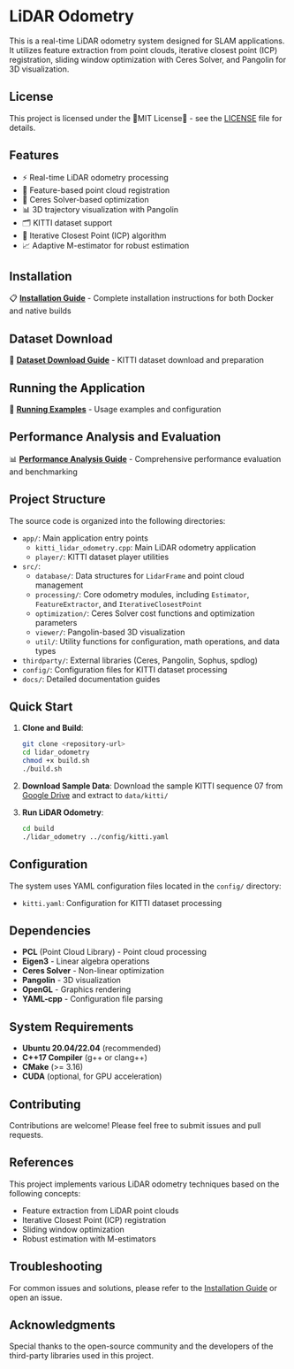 # LiDAR Odometry

This is a real-time LiDAR odometry system designed for SLAM applications. It utilizes feature extraction from point clouds, iterative closest point (ICP) registration, sliding window optimization with Ceres Solver, and Pangolin for 3D visualization.

## License

This project is licensed under the 🚀MIT License🚀 - see the [LICENSE](LICENSE) file for details.

## Features

- ⚡ Real-time LiDAR odometry processing
- 🎯 Feature-based point cloud registration
- 🔧 Ceres Solver-based optimization
- 📊 3D trajectory visualization with Pangolin
- 🗂️ KITTI dataset support
- 🔄 Iterative Closest Point (ICP) algorithm
- 📈 Adaptive M-estimator for robust estimation

## Installation

📋 **[Installation Guide](docs/Install.md)** - Complete installation instructions for both Docker and native builds

## Dataset Download

📁 **[Dataset Download Guide](docs/Download_Dataset.md)** - KITTI dataset download and preparation

## Running the Application

🚀 **[Running Examples](docs/Running_Example.md)** - Usage examples and configuration

## Performance Analysis and Evaluation

📊 **[Performance Analysis Guide](docs/Performance_Analysis.md)** - Comprehensive performance evaluation and benchmarking

## Project Structure

The source code is organized into the following directories:

- `app/`: Main application entry points
  - `kitti_lidar_odometry.cpp`: Main LiDAR odometry application
  - `player/`: KITTI dataset player utilities
- `src/`:
  - `database/`: Data structures for `LidarFrame` and point cloud management
  - `processing/`: Core odometry modules, including `Estimator`, `FeatureExtractor`, and `IterativeClosestPoint`
  - `optimization/`: Ceres Solver cost functions and optimization parameters
  - `viewer/`: Pangolin-based 3D visualization
  - `util/`: Utility functions for configuration, math operations, and data types
- `thirdparty/`: External libraries (Ceres, Pangolin, Sophus, spdlog)
- `config/`: Configuration files for KITTI dataset processing
- `docs/`: Detailed documentation guides

## Quick Start

1. **Clone and Build**:
   ```bash
   git clone <repository-url>
   cd lidar_odometry
   chmod +x build.sh
   ./build.sh
   ```

2. **Download Sample Data**:
   Download the sample KITTI sequence 07 from [Google Drive](https://drive.google.com/drive/folders/13YL4H9EIfL8oq1bVp0Csm0B7cMF3wT_0?usp=sharing) and extract to `data/kitti/`

3. **Run LiDAR Odometry**:
   ```bash
   cd build
   ./lidar_odometry ../config/kitti.yaml
   ```

## Configuration

The system uses YAML configuration files located in the `config/` directory:
- `kitti.yaml`: Configuration for KITTI dataset processing

## Dependencies

- **PCL** (Point Cloud Library) - Point cloud processing
- **Eigen3** - Linear algebra operations
- **Ceres Solver** - Non-linear optimization
- **Pangolin** - 3D visualization
- **OpenGL** - Graphics rendering
- **YAML-cpp** - Configuration file parsing

## System Requirements

- **Ubuntu 20.04/22.04** (recommended)
- **C++17 Compiler** (g++ or clang++)
- **CMake** (>= 3.16)
- **CUDA** (optional, for GPU acceleration)

## Contributing

Contributions are welcome! Please feel free to submit issues and pull requests.

## References

This project implements various LiDAR odometry techniques based on the following concepts:

- Feature extraction from LiDAR point clouds
- Iterative Closest Point (ICP) registration
- Sliding window optimization
- Robust estimation with M-estimators

## Troubleshooting

For common issues and solutions, please refer to the [Installation Guide](docs/Install.md) or open an issue.

## Acknowledgments

Special thanks to the open-source community and the developers of the third-party libraries used in this project.

